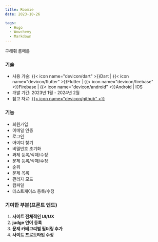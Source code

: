 ```yaml
---
title: Roomie
date: 2023-10-26

tags:
  - Hugo
  - Wowchemy
  - Markdown
---
```


구해줘 룸메를

### 기술

- 사용 기술: {{< icon name="devicon/dart" >}}Dart | {{< icon name="devicon/flutter" >}}Flutter | {{< icon name="devicon/firebase" >}}Firebase | {{< icon name="devicon/android" >}}Android | IOS
- 개발 기간: 2023년 1월 - 2024년 2월
- 참고 자료: [{{< icon name="devicon/github" >}}](https://github.com/jys-jeong/Roomie-v2)

### 기능

- 회원가입
- 이메일 인증
- 로그인
- 아이디 찾기
- 비밀번호 초기화
- 과제 등록/삭제/수정
- 문제 등록/삭제/수정
- 순위
- 문제 목록
- 관리자 모드
- 컴파일
- 테스트케이스 등록/수정

### 기여한 부분(프론트 엔드)

1. **사이트 전체적인 UI/UX**
2. **judge 언어 등록**
3. **문제 카테고리별 필터링 추가**
4. **사이트 프로토타입 수정**

